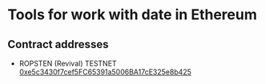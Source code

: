 # Tools for work with date in Ethereum

## Contract addresses
* ROPSTEN (Revival) TESTNET [0xe5c3430f7cef5FC65391a5006BA17cE325e8b425](https://ropsten.etherscan.io/address/0xe5c3430f7cef5fc65391a5006ba17ce325e8b425#readContract)